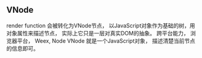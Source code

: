 ## VNode
render function 会被转化为VNode节点， 以JavaScript对象作为基础的树，用对象属性来描述节点， 实际上它只是一层对真实DOM的抽象。 跨平台能力， 浏览器平台， Weex, Node
VNode  就是一个JavaScript对象， 描述清楚当前节点的信息即可。 